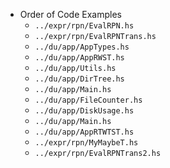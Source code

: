 - Order of Code Examples
  - `../expr/rpn/EvalRPN.hs`
  - `../expr/rpn/EvalRPNTrans.hs`
  - `../du/app/AppTypes.hs`
  - `../du/app/AppRWST.hs`
  - `../du/app/Utils.hs`
  - `../du/app/DirTree.hs`
  - `../du/app/Main.hs`
  - `../du/app/FileCounter.hs`
  - `../du/app/DiskUsage.hs`
  - `../du/app/Main.hs`
  - `../du/app/AppRTWTST.hs`
  - `../expr/rpn/MyMaybeT.hs`
  - `../expr/rpn/EvalRPNTrans2.hs`
